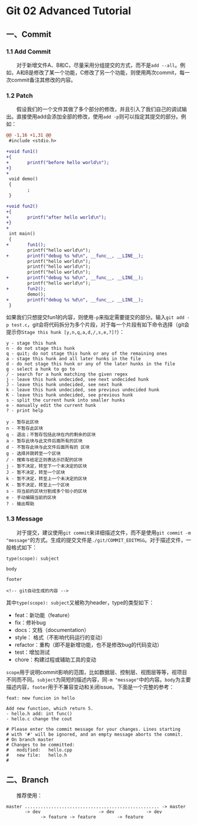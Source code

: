 # Git 02 Advanced Tutorial

## 一、Commit

### 1.1 Add Commit

&emsp;&emsp;对于新增文件A、B和C，尽量采用分组提交的方式，而不是`add --all`。例如，A和B是修改了某一个功能，C修改了另一个功能，则使用两次commit，每一次commit备注其修改的内容。

### 1.2 Patch

&emsp;&emsp;假设我们的一个文件其做了多个部分的修改，并且引入了我们自己的调试输出。直接使用add会添加全部的修改，使用`add -p`则可以指定其提交的部分。例如：

```diff
@@ -1,16 +1,31 @@
 #include <stdio.h>

+void fun1()
+{
+       printf("before hello world\n");
+}
+
 void demo()
 {
        ;
 }

+void fun2()
+{
+       printf("after hello world\n");
+}
+
 int main()
 {
+       fun1();
        printf("hello world\n");
+       printf("debug %s %d\n", __func__, __LINE__);
        printf("hello world\n");
        printf("hello world\n");
        printf("hello world\n");
+       printf("debug %s %d\n", __func__, __LINE__);
        printf("hello world\n");
+       fun2();
        demo();
+       printf("debug %s %d\n", __func__, __LINE__);
 }
```

如果我们只想提交fun1的内容，则使用`-p`来指定需要提交的部分。输入`git add -p test.c`，git会将代码拆分为多个片段，对于每一个片段有如下命令选择（git会提示你`Stage this hunk [y,n,q,a,d,/,s,e,?]?`）：

```
y - stage this hunk
n - do not stage this hunk
q - quit; do not stage this hunk or any of the remaining ones
a - stage this hunk and all later hunks in the file
d - do not stage this hunk or any of the later hunks in the file
g - select a hunk to go to
/ - search for a hunk matching the given regex
j - leave this hunk undecided, see next undecided hunk
J - leave this hunk undecided, see next hunk
k - leave this hunk undecided, see previous undecided hunk
K - leave this hunk undecided, see previous hunk
s - split the current hunk into smaller hunks
e - manually edit the current hunk
? - print help

y - 暂存此区块
n - 不暂存此区块
q - 退出；不暂存包括此块在内的剩余的区块
a - 暂存此块与此文件后面所有的区块
d - 不暂存此块与此文件后面所有的 区块
g - 选择并跳转至一个区块
/ - 搜索与给定正则表达示匹配的区块
j - 暂不决定，转至下一个未决定的区块
J - 暂不决定，转至一个区块
k - 暂不决定，转至上一个未决定的区块
K - 暂不决定，转至上一个区块
s - 将当前的区块分割成多个较小的区块
e - 手动编辑当前的区块
? - 输出帮助
```

### 1.3 Message

&emsp;&emsp;对于提交，建议使用`git commit`来详细描述文件，而不是使用`git commit -m "message"`的方式。生成的提交文件是`./git/COMMIT_EDITMSG`。对于描述文件，一般格式如下：

```
type(scope): subject

body

footer

<!-- git自动生成的内容 -->
```

其中`type(scope): subject`又被称为header，type的类型如下：

- feat：新功能（feature）
- fix：修补bug
- docs：文档（documentation）
- style： 格式（不影响代码运行的变动）
- refactor：重构（即不是新增功能，也不是修改bug的代码变动）
- test：增加测试
- chore：构建过程或辅助工具的变动

`scope`用于说明commit影响的范围，比如数据层、控制层、视图层等等，视项目不同而不同。`subject`为简短的描述内容，同`-m "message"`中的内容。`body`为主要描述内容，`footer`用于不兼容变动和关闭issue。下面是一个完整的参考：

```
feat: new funcion in hello

Add new function, which return 5.
- hello.h add: int func()
- hello.c change the cout

# Please enter the commit message for your changes. Lines starting
# with '#' will be ignored, and an empty message aborts the commit.
# On branch master
# Changes to be committed:
#	modified:   hello.cpp
#	new file:   hello.h
#
```

## 二、Branch

&emsp;&emsp;推荐使用：

```
master ................................................... -> master
       -> dev                      -> dev            -> dev
             -> feature -> feature        -> feature
```